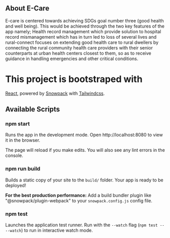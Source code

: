 ## **About E-Care**

E-care is centered towards achieving SDGs goal number three (good health and well being). This would be achieved through the two key features of the app namely; Health record management which provide solution to hospital record mismanagement which has in turn led to loss of several lives and rural-connect focuses on extending good health care to rural dwellers by connecting the rural community health care providers with their senior counterparts at urban health centers closest to them, so as to receive guidance in handling emergencies and other critical conditions.

# This project is bootstraped with

[React](https://reactjs.org), powered by [Snowpack](https://www.snowpack.dev)
with [Tailwindcss](https://tailwindcss.com).

## Available Scripts

### npm start

Runs the app in the development mode.
Open http://localhost:8080 to view it in the browser.

The page will reload if you make edits.
You will also see any lint errors in the console.

### npm run build

Builds a static copy of your site to the `build/` folder.
Your app is ready to be deployed!

**For the best production performance:** Add a build bundler plugin like "@snowpack/plugin-webpack" to your `snowpack.config.js` config file.

### npm test

Launches the application test runner.
Run with the `--watch` flag (`npm test -- --watch`) to run in interactive watch mode.
